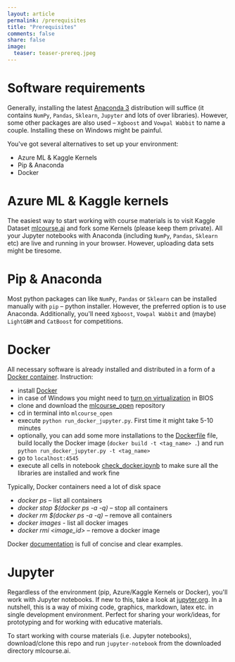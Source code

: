 ```yaml
---
layout: article
permalink: /prerequisites
title: "Prerequisites"
comments: false
share: false
image:
  teaser: teaser-prereq.jpeg
---
```


# Software requirements
Generally, installing the latest [Anaconda 3](https://www.anaconda.com/download/) distribution will suffice (it contains `NumPy`, `Pandas`, `Sklearn`, `Jupyter` and lots of over libraries). However, some other packages are also used – `Xgboost` and `Vowpal Wabbit` to name a couple. Installing these on Windows might be painful.

You've got several alternatives to set up your environment:
 - Azure ML & Kaggle Kernels
 - Pip & Anaconda
 - Docker

# Azure ML & Kaggle kernels
The easiest way to start working with course materials is to visit Kaggle Dataset [mlcourse.ai](https://www.kaggle.com/kashnitsky/mlcourse) and fork some Kernels (please keep them private). All your Jupyter notebooks with Anaconda (including `NumPy`, `Pandas`, `Sklearn` etc) are live and running in your browser. However, uploading data sets might be tiresome.

# Pip & Anaconda
Most python packages can like  `NumPy`, `Pandas` or  `Sklearn`  can be installed manually with `pip` – python installer. However, the preferred option is to use Anaconda. Additionally, you'll need `Xgboost`, `Vowpal Wabbit` and (maybe) `LightGBM` and `CatBoost` for competitions.



# Docker
All necessary software is already installed and distributed in a form of a [Docker container](https://hub.docker.com/r/festline/mlcourse_open/). Instruction:

 - install [Docker](https://docs.docker.com/engine/installation/)
 - in case of Windows you might need to [turn on virtualization](http://www.sysprobs.com/disable-enable-virtualization-technology-bios) in BIOS
 - clone and download the [mlcourse_open](https://github.com/Yorko/mlcourse_open) repository
 - cd in terminal into `mlcourse_open`
 - execute `python run_docker_jupyter.py`. First time it might take 5-10 minutes
 - optionally, you can add some more installations to the [Dockerfile](https://github.com/Yorko/mlcourse_open/blob/master/Dockerfile) file, build locally the Docker image (`docker build -t <tag_name> .`) and run `python run_docker_jupyter.py -t <tag_name>`
 - go to `localhost:4545`
 - execute all cells in notebook [check_docker.ipynb](https://github.com/Yorko/mlcourse_open/blob/master/docker_files/check_docker.ipynb) to make sure all the libraries are installed and work fine

Typically, Docker containers need a lot of disk space
- *docker ps* – list all containers
- *docker stop $(docker ps -a -q)* – stop all containers
- *docker rm $(docker ps -a -q)* – remove all containers
- *docker images* - list all docker images
- *docker rmi \<image_id\>* – remove a docker image

Docker [documentation](https://docs.docker.com/engine/getstarted/) is full of concise and clear examples. 

# Jupyter
Regardless of the environment (pip, Azure/Kaggle Kernels or Docker), you'll work with Jupyter notebooks. If new to this, take a look at [jupyter.org](http://jupyter.org/). In a nutshell, this is a way of mixing code, graphics, markdown, latex etc. in single development environment. Perfect for sharing your work/ideas, for prototyping and for working with educative materials. 

To start working with course materials (i.e. Jupyter notebooks), download/clone this repo and run `jupyter-notebook` from the downloaded directory mlcourse.ai.

